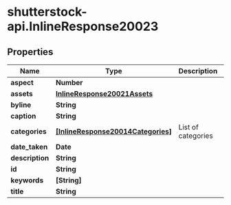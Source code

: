 # shutterstock-api.InlineResponse20023

## Properties
Name | Type | Description | Notes
------------ | ------------- | ------------- | -------------
**aspect** | **Number** |  | [optional] 
**assets** | [**InlineResponse20021Assets**](InlineResponse20021Assets.md) |  | [optional] 
**byline** | **String** |  | [optional] 
**caption** | **String** |  | [optional] 
**categories** | [**[InlineResponse20014Categories]**](InlineResponse20014Categories.md) | List of categories | [optional] 
**date_taken** | **Date** |  | [optional] 
**description** | **String** |  | [optional] 
**id** | **String** |  | 
**keywords** | **[String]** |  | [optional] 
**title** | **String** |  | [optional] 


